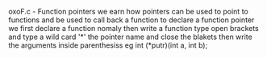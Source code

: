 oxoF.c - Function pointers
we earn how pointers can be used to point to functions and be used to call back a function
to declare a function pointer we first declare a function nomaly 
then write a function type open brackets and type a wild card '*' the pointer name and close the blakets
then write the arguments inside parenthesiss
eg
int (*putr)(int a, int b);

